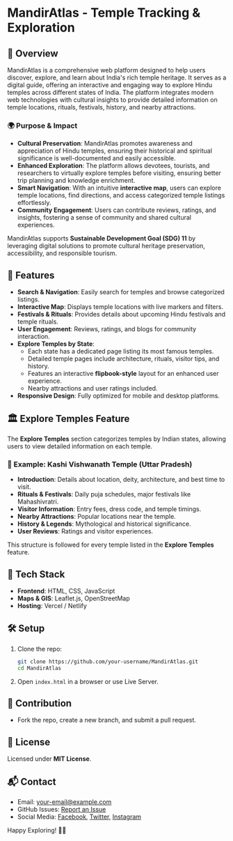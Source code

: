 # MandirAtlas - Temple Tracking & Exploration

## 📌 Overview
MandirAtlas is a comprehensive web platform designed to help users discover, explore, and learn about India's rich temple heritage. It serves as a digital guide, offering an interactive and engaging way to explore Hindu temples across different states of India. The platform integrates modern web technologies with cultural insights to provide detailed information on temple locations, rituals, festivals, history, and nearby attractions.

### 🌍 Purpose & Impact
- **Cultural Preservation**: MandirAtlas promotes awareness and appreciation of Hindu temples, ensuring their historical and spiritual significance is well-documented and easily accessible.
- **Enhanced Exploration**: The platform allows devotees, tourists, and researchers to virtually explore temples before visiting, ensuring better trip planning and knowledge enrichment.
- **Smart Navigation**: With an intuitive **interactive map**, users can explore temple locations, find directions, and access categorized temple listings effortlessly.
- **Community Engagement**: Users can contribute reviews, ratings, and insights, fostering a sense of community and shared cultural experiences.

MandirAtlas supports **Sustainable Development Goal (SDG) 11** by leveraging digital solutions to promote cultural heritage preservation, accessibility, and responsible tourism.

## 🎯 Features
- **Search & Navigation**: Easily search for temples and browse categorized listings.
- **Interactive Map**: Displays temple locations with live markers and filters.
- **Festivals & Rituals**: Provides details about upcoming Hindu festivals and temple rituals.
- **User Engagement**: Reviews, ratings, and blogs for community interaction.
- **Explore Temples by State**: 
  - Each state has a dedicated page listing its most famous temples.
  - Detailed temple pages include architecture, rituals, visitor tips, and history.
  - Features an interactive **flipbook-style** layout for an enhanced user experience.
  - Nearby attractions and user ratings included.
- **Responsive Design**: Fully optimized for mobile and desktop platforms.

## 🏛 Explore Temples Feature
The **Explore Temples** section categorizes temples by Indian states, allowing users to view detailed information on each temple. 

### 📌 Example: Kashi Vishwanath Temple (Uttar Pradesh)
- **Introduction**: Details about location, deity, architecture, and best time to visit.
- **Rituals & Festivals**: Daily puja schedules, major festivals like Mahashivratri.
- **Visitor Information**: Entry fees, dress code, and temple timings.
- **Nearby Attractions**: Popular locations near the temple.
- **History & Legends**: Mythological and historical significance.
- **User Reviews**: Ratings and visitor experiences.

This structure is followed for every temple listed in the **Explore Temples** feature.

## 🚀 Tech Stack
- **Frontend**: HTML, CSS, JavaScript
- **Maps & GIS**: Leaflet.js, OpenStreetMap
- **Hosting**: Vercel / Netlify

## 🛠️ Setup
1. Clone the repo:
   ```sh
   git clone https://github.com/your-username/MandirAtlas.git
   cd MandirAtlas
   ```
2. Open `index.html` in a browser or use Live Server.

## 📌 Contribution
- Fork the repo, create a new branch, and submit a pull request.

## 📜 License
Licensed under **MIT License**.

## 📬 Contact
- Email: your-email@example.com
- GitHub Issues: [Report an Issue](https://github.com/your-username/MandirAtlas/issues)
- Social Media: [Facebook](#), [Twitter](#), [Instagram](#)

Happy Exploring! 🙏✨

